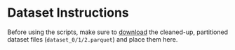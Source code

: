 # Dataset Instructions

Before using the scripts, make sure to [download](https://doi.org/10.23729/fd-e7825d43-a844-34ab-b89c-f45514b63dec) the cleaned-up, partitioned dataset files (`dataset_0/1/2.parquet`) and place them here.
